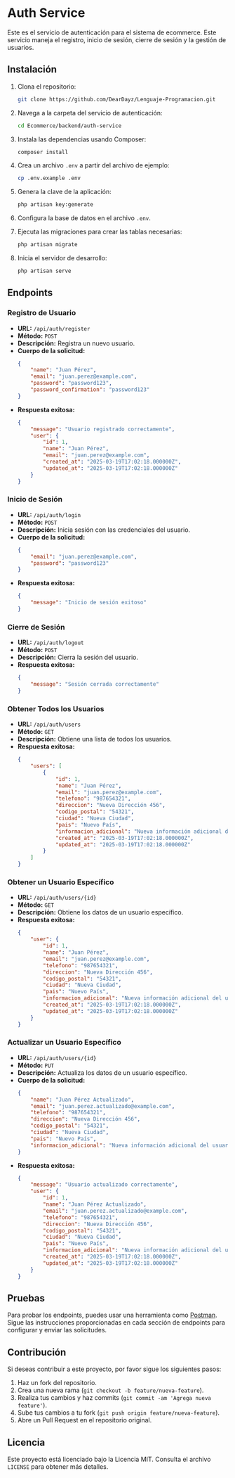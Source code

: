 # Auth Service

Este es el servicio de autenticación para el sistema de ecommerce. Este servicio maneja el registro, inicio de sesión, cierre de sesión y la gestión de usuarios.

## Instalación

1. Clona el repositorio:
    ```bash
    git clone https://github.com/DearDayz/Lenguaje-Programacion.git
    ```

2. Navega a la carpeta del servicio de autenticación:
    ```bash
    cd Ecommerce/backend/auth-service
    ```

3. Instala las dependencias usando Composer:
    ```bash
    composer install
    ```

4. Crea un archivo `.env` a partir del archivo de ejemplo:
    ```bash
    cp .env.example .env
    ```

5. Genera la clave de la aplicación:
    ```bash
    php artisan key:generate
    ```

6. Configura la base de datos en el archivo `.env`.

7. Ejecuta las migraciones para crear las tablas necesarias:
    ```bash
    php artisan migrate
    ```

8. Inicia el servidor de desarrollo:
    ```bash
    php artisan serve
    ```

## Endpoints

### Registro de Usuario

- **URL:** `/api/auth/register`
- **Método:** `POST`
- **Descripción:** Registra un nuevo usuario.
- **Cuerpo de la solicitud:**
    ```json
    {
        "name": "Juan Pérez",
        "email": "juan.perez@example.com",
        "password": "password123",
        "password_confirmation": "password123"
    }
    ```
- **Respuesta exitosa:**
    ```json
    {
        "message": "Usuario registrado correctamente",
        "user": {
            "id": 1,
            "name": "Juan Pérez",
            "email": "juan.perez@example.com",
            "created_at": "2025-03-19T17:02:18.000000Z",
            "updated_at": "2025-03-19T17:02:18.000000Z"
        }
    }
    ```

### Inicio de Sesión

- **URL:** `/api/auth/login`
- **Método:** `POST`
- **Descripción:** Inicia sesión con las credenciales del usuario.
- **Cuerpo de la solicitud:**
    ```json
    {
        "email": "juan.perez@example.com",
        "password": "password123"
    }
    ```
- **Respuesta exitosa:**
    ```json
    {
        "message": "Inicio de sesión exitoso"
    }
    ```

### Cierre de Sesión

- **URL:** `/api/auth/logout`
- **Método:** `POST`
- **Descripción:** Cierra la sesión del usuario.
- **Respuesta exitosa:**
    ```json
    {
        "message": "Sesión cerrada correctamente"
    }
    ```

### Obtener Todos los Usuarios

- **URL:** `/api/auth/users`
- **Método:** `GET`
- **Descripción:** Obtiene una lista de todos los usuarios.
- **Respuesta exitosa:**
    ```json
    {
        "users": [
            {
                "id": 1,
                "name": "Juan Pérez",
                "email": "juan.perez@example.com",
                "telefono": "987654321",
                "direccion": "Nueva Dirección 456",
                "codigo_postal": "54321",
                "ciudad": "Nueva Ciudad",
                "pais": "Nuevo País",
                "informacion_adicional": "Nueva información adicional del usuario",
                "created_at": "2025-03-19T17:02:18.000000Z",
                "updated_at": "2025-03-19T17:02:18.000000Z"
            }
        ]
    }
    ```

### Obtener un Usuario Específico

- **URL:** `/api/auth/users/{id}`
- **Método:** `GET`
- **Descripción:** Obtiene los datos de un usuario específico.
- **Respuesta exitosa:**
    ```json
    {
        "user": {
            "id": 1,
            "name": "Juan Pérez",
            "email": "juan.perez@example.com",
            "telefono": "987654321",
            "direccion": "Nueva Dirección 456",
            "codigo_postal": "54321",
            "ciudad": "Nueva Ciudad",
            "pais": "Nuevo País",
            "informacion_adicional": "Nueva información adicional del usuario",
            "created_at": "2025-03-19T17:02:18.000000Z",
            "updated_at": "2025-03-19T17:02:18.000000Z"
        }
    }
    ```

### Actualizar un Usuario Específico

- **URL:** `/api/auth/users/{id}`
- **Método:** `PUT`
- **Descripción:** Actualiza los datos de un usuario específico.
- **Cuerpo de la solicitud:**
    ```json
    {
        "name": "Juan Pérez Actualizado",
        "email": "juan.perez.actualizado@example.com",
        "telefono": "987654321",
        "direccion": "Nueva Dirección 456",
        "codigo_postal": "54321",
        "ciudad": "Nueva Ciudad",
        "pais": "Nuevo País",
        "informacion_adicional": "Nueva información adicional del usuario"
    }
    ```
- **Respuesta exitosa:**
    ```json
    {
        "message": "Usuario actualizado correctamente",
        "user": {
            "id": 1,
            "name": "Juan Pérez Actualizado",
            "email": "juan.perez.actualizado@example.com",
            "telefono": "987654321",
            "direccion": "Nueva Dirección 456",
            "codigo_postal": "54321",
            "ciudad": "Nueva Ciudad",
            "pais": "Nuevo País",
            "informacion_adicional": "Nueva información adicional del usuario",
            "created_at": "2025-03-19T17:02:18.000000Z",
            "updated_at": "2025-03-19T17:02:18.000000Z"
        }
    }
    ```

## Pruebas

Para probar los endpoints, puedes usar una herramienta como [Postman](https://www.postman.com/). Sigue las instrucciones proporcionadas en cada sección de endpoints para configurar y enviar las solicitudes.

## Contribución

Si deseas contribuir a este proyecto, por favor sigue los siguientes pasos:

1. Haz un fork del repositorio.
2. Crea una nueva rama (`git checkout -b feature/nueva-feature`).
3. Realiza tus cambios y haz commits (`git commit -am 'Agrega nueva feature'`).
4. Sube tus cambios a tu fork (`git push origin feature/nueva-feature`).
5. Abre un Pull Request en el repositorio original.

## Licencia

Este proyecto está licenciado bajo la Licencia MIT. Consulta el archivo `LICENSE` para obtener más detalles.